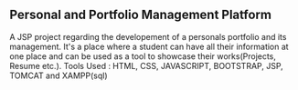 Personal and Portfolio Management Platform
------------------------------------------
A JSP project regarding the developement of a personals portfolio and its management. It's a place where a student can have all their information at one
place and can be used as a tool to showcase their works(Projects, Resume etc.). 
Tools Used : HTML, CSS, JAVASCRIPT, BOOTSTRAP, JSP, TOMCAT and  XAMPP(sql)
